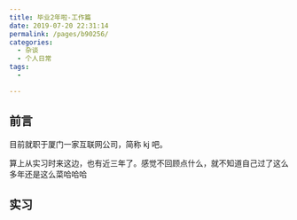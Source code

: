 ```yaml
---
title: 毕业2年啦-工作篇
date: 2019-07-20 22:31:14
permalink: /pages/b90256/
categories:
  - 杂谈
  - 个人日常
tags:
  - 

---
```

## 前言

目前就职于厦门一家互联网公司，简称 kj 吧。

算上从实习时来这边，也有近三年了。感觉不回顾点什么，就不知道自己过了这么多年还是这么菜哈哈哈

## 实习

